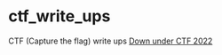 # ctf_write_ups
CTF (Capture the flag) write ups
[Down under CTF 2022](down_under_ctf_2022/README.md)
